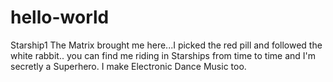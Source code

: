 # hello-world
Starship1
The Matrix brought me here...I picked the red pill and followed the white rabbit..
you can find me riding in Starships from time to time and I'm secretly a Superhero.
I make Electronic Dance Music too.
